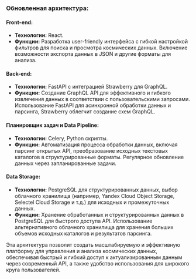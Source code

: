 ### Обновленная архитектура:

#### Front-end:

- **Технологии:** React.
- **Функции:** Разработка user-friendly интерфейса с гибкой настройкой фильтров для поиска и просмотра космических
  данных. Включение возможности экспорта данных в JSON и другие форматы для анализа.

#### Back-end:

- **Технологии:** FastAPI с интеграцией Strawberry для GraphQL.
- **Функции:** Создание GraphQL API для эффективного и гибкого извлечения данных в соответствии с пользовательскими
  запросами. Использование FastAPI для асинхронной обработки данных и парсинга, Strawberry облегчит создание схем
  GraphQL.

#### Планировщик задач и Data Pipeline:

- **Технологии:** Celery, Python скрипты.
- **Функции:** Автоматизация процесса обработки данных, включая парсинг открытых API, преобразование исходных текстовых
  каталогов в структурированные форматы. Регулярное обновление данных через запланированные задачи.

#### Data Storage:

- **Технологии:** PostgreSQL для структурированных данных, выбор облачного хранилища (например, Yandex Cloud Object
  Storage, Selectel Cloud Storage и т.д.) для исходных и промежуточных данных.
- **Функции:** Хранение обработанных и структурированных данных в PostgreSQL для быстрого доступа API. Использование
  альтернативного облачного хранилища для хранения больших объемов исходных каталогов и результатов парсинга.

Эта архитектура позволит создать масштабируемую и эффективную платформу для управления и анализа космических данных,
обеспечивая быстрый и гибкий доступ к актуализированным данным через современный API, а также удобство использования для
широкого круга пользователей.